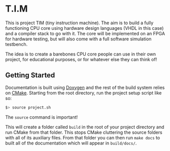
T.I.M
=================================

This is project TIM (tiny instruction machine). The aim is to build a fully functioning CPU core
using hardware design languages (VHDL in this case) and a compiler stack to go with it. The core
will be implemented on an FPGA for hardware testing, but will also come with a full software
simulation testbench.

The idea is to create a barebones CPU core people can use in their own project, for educational
purposes, or for whatever else they can think of!


Getting Started
---------------------------------

Documentation is built using [Doxygen](http://www.doxygen.org) and the rest of the build system
relies on [CMake](http://www.cmake.org/cmake). Starting from the root directory, run the project
setup script like so:

```sh
$> source project.sh
```

The `source` command is important!

This will create a folder called `build` in the root of your project directory and run CMake from
that folder. This stops CMake cluttering the source folders with all of its auxiliary files.
From that folder you can then run `make docs` to built all of the documentation which will appear
in `build/docs/`.
